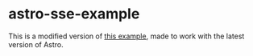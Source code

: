 # astro-sse-example

This is a modified version of [this example](https://github.com/MicroWebStacks/astro-examples/tree/main/03_sse-counter), made to work with the latest version of Astro.
